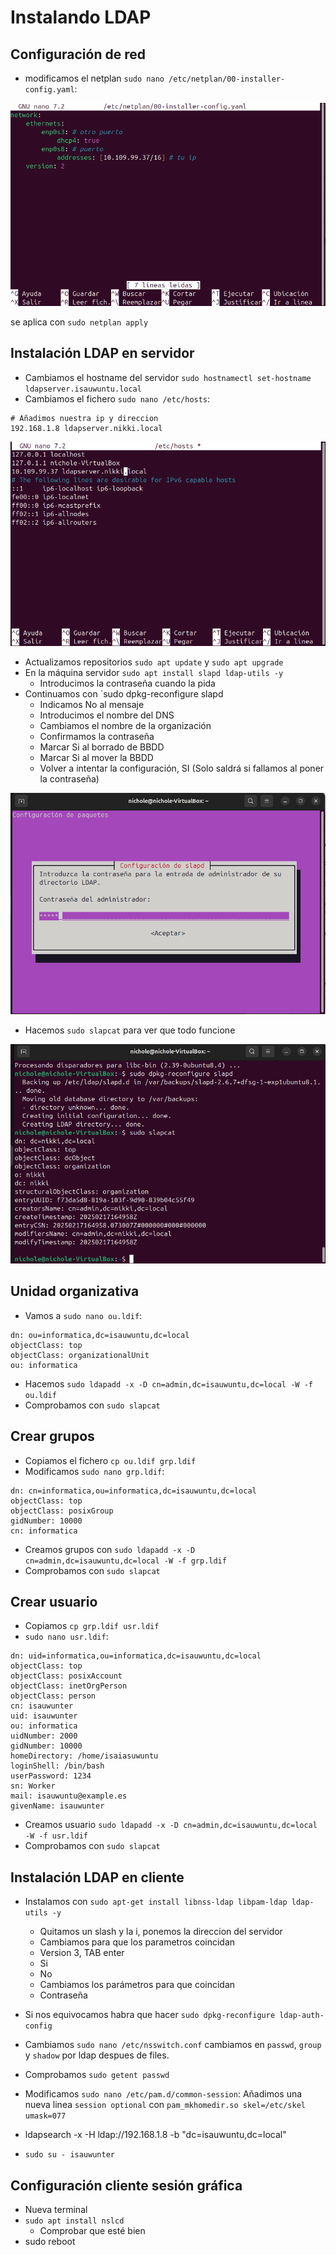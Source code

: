 # Instalando LDAP

## Configuración de red
- modificamos el netplan `sudo nano /etc/netplan/00-installer-config.yaml`:

![img](https://github.com/nicholelouis/DPL_A_Nichole/blob/4d9f0a87197c1bd07ae400ddb541dc04160328c1/LDAP/img/dpl2.png)

se aplica con `sudo netplan apply`

## Instalación LDAP en servidor
- Cambiamos el hostname del servidor `sudo hostnamectl set-hostname ldapserver.isauwuntu.local`
- Cambiamos el fichero `sudo nano /etc/hosts`:
```
# Añadimos nuestra ip y direccion
192.168.1.8 ldapserver.nikki.local
```

![img](https://github.com/nicholelouis/DPL_A_Nichole/blob/4d9f0a87197c1bd07ae400ddb541dc04160328c1/LDAP/img/dpl.png)

- Actualizamos repositorios `sudo apt update` y `sudo apt upgrade`
- En la máquina servidor `sudo apt install slapd ldap-utils -y`
  - Introducimos la contraseña cuando la pida
- Continuamos con `sudo dpkg-reconfigure slapd
  - Indicamos No al mensaje
  - Introducimos el nombre del DNS
  - Cambiamos el nombre de la organización
  - Confirmamos la contraseña
  - Marcar Si al borrado de BBDD
  - Marcar Si al mover la BBDD
  - Volver a intentar la configuración, SI (Solo saldrá si fallamos al poner la contraseña)

![img](https://github.com/nicholelouis/DPL_A_Nichole/blob/4d9f0a87197c1bd07ae400ddb541dc04160328c1/LDAP/img/dpl3.png)

- Hacemos `sudo slapcat` para ver que todo funcione

![img](https://github.com/nicholelouis/DPL_A_Nichole/blob/4d9f0a87197c1bd07ae400ddb541dc04160328c1/LDAP/img/dpl4.png)

## Unidad organizativa
- Vamos a `sudo nano ou.ldif`:
```
dn: ou=informatica,dc=isauwuntu,dc=local
objectClass: top
objectClass: organizationalUnit
ou: informatica
```
- Hacemos `sudo ldapadd -x -D cn=admin,dc=isauwuntu,dc=local -W -f ou.ldif`
- Comprobamos con `sudo slapcat`

## Crear grupos
- Copiamos el fichero `cp ou.ldif grp.ldif`
- Modificamos `sudo nano grp.ldif`:
```
dn: cn=informatica,ou=informatica,dc=isauwuntu,dc=local
objectClass: top
objectClass: posixGroup
gidNumber: 10000
cn: informatica
```
- Creamos grupos con `sudo ldapadd -x -D cn=admin,dc=isauwuntu,dc=local -W -f grp.ldif`
- Comprobamos con `sudo slapcat`

## Crear usuario
- Copiamos `cp grp.ldif usr.ldif`
- `sudo nano usr.ldif`:
```
dn: uid=informatica,ou=informatica,dc=isauwuntu,dc=local
objectClass: top
objectClass: posixAccount
objectClass: inetOrgPerson
objectClass: person
cn: isauwunter
uid: isauwunter
ou: informatica
uidNumber: 2000
gidNumber: 10000
homeDirectory: /home/isaiasuwuntu
loginShell: /bin/bash
userPassword: 1234
sn: Worker
mail: isauwuntu@example.es
givenName: isauwunter
```
- Creamos usuario `sudo ldapadd -x -D cn=admin,dc=isauwuntu,dc=local -W -f usr.ldif`
- Comprobamos con `sudo slapcat`

## Instalación LDAP en cliente
- Instalamos con `sudo apt-get install libnss-ldap libpam-ldap ldap-utils -y`
  - Quitamos un slash y la i, ponemos la direccion del servidor
  - Cambiamos para que los parametros coincidan
  - Version 3, TAB enter
  - Si
  - No
  - Cambiamos los parámetros para que coincidan
  - Contraseña
- Si nos equivocamos habra que hacer `sudo dpkg-reconfigure ldap-auth-config`
- Cambiamos `sudo nano /etc/nsswitch.conf` cambiamos en `passwd`, `group` y `shadow` por ldap despues de files.
- Comprobamos `sudo getent passwd`
- Modificamos `sudo nano /etc/pam.d/common-session`: Añadimos una nueva linea `session optional` con `pam_mkhomedir.so skel=/etc/skel umask=077`
- ldapsearch -x -H ldap://192.168.1.8 -b "dc=isauwuntu,dc=local"

- `sudo su - isauwunter`
## Configuración cliente sesión gráfica
- Nueva terminal
- `sudo apt install nslcd`
  - Comprobar que esté bien
- sudo reboot